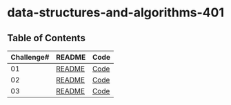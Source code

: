 # data-structures-and-algorithms-401


## Table of Contents

| Challenge#      | README | Code |
| --------------- | ----   |------|
| 01          | [README](challenges/reverse-array/README.md)| [Code](challenges/reverse-array/reverse-array.java)|    
| 02          | [README](challenges/arrInsertShift/README.md)| [Code](challenges/arrInsertShift/insert-shift-array.java)|    
| 03          | [README](challenges/array-binary-search/README.md)| [Code](challenges/array-binary-search/solution.java)|    
